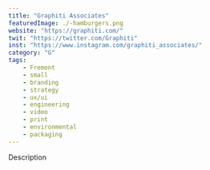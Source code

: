 ```yaml
---
title: "Graphiti Associates"
featuredImage: ./-hamburgers.png
website: "https://graphiti.com/"
twit: "https://twitter.com/Graphiti"
inst: "https://www.instagram.com/graphiti_associates/"
category: "G"
tags:
    - Fremont
    - small
    - branding
    - strategy
    - ux/ui
    - engineering
    - video
    - print
    - environmental
    - packaging
---
```


Description
